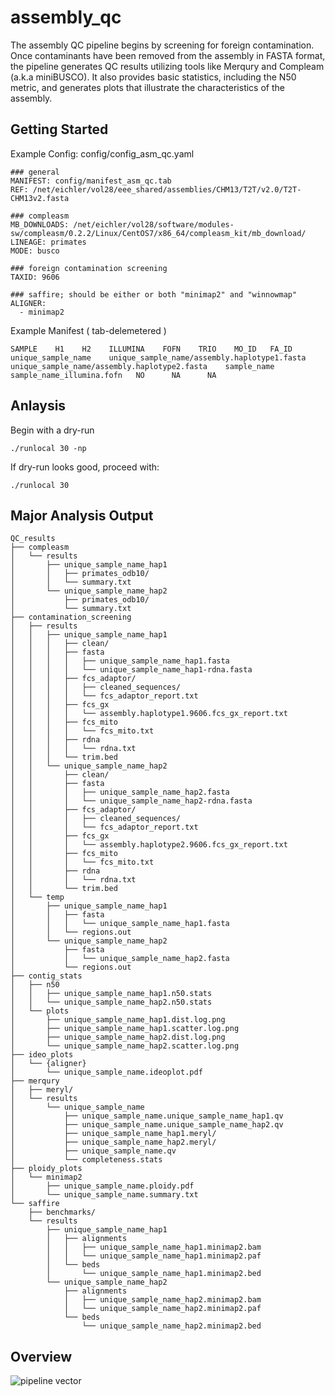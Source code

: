 # assembly_qc
The assembly QC pipeline begins by screening for foreign contamination.</br>
Once contaminants have been removed from the assembly in FASTA format, the pipeline generates QC results utilizing tools like Merqury and Compleam (a.k.a miniBUSCO). 
It also provides basic statistics, including the N50 metric, and generates plots that illustrate the characteristics of the assembly.


## Getting Started
Example Config: config/config_asm_qc.yaml
```commandline
### general
MANIFEST: config/manifest_asm_qc.tab
REF: /net/eichler/vol28/eee_shared/assemblies/CHM13/T2T/v2.0/T2T-CHM13v2.fasta

### compleasm
MB_DOWNLOADS: /net/eichler/vol28/software/modules-sw/compleasm/0.2.2/Linux/CentOS7/x86_64/compleasm_kit/mb_download/
LINEAGE: primates
MODE: busco

### foreign contamination screening
TAXID: 9606

### saffire; should be either or both "minimap2" and "winnowmap"
ALIGNER:
  - minimap2
```

Example Manifest ( tab-delemetered )
```commandline
SAMPLE    H1    H2    ILLUMINA    FOFN    TRIO    MO_ID   FA_ID
unique_sample_name    unique_sample_name/assembly.haplotype1.fasta   unique_sample_name/assembly.haplotype2.fasta    sample_name    sample_name_illumina.fofn   NO      NA      NA
```

## Anlaysis
Begin with a dry-run
```commandline
./runlocal 30 -np
```

If dry-run looks good, proceed with:
```commandline
./runlocal 30 
```

## Major Analysis Output


```commandline
QC_results
├── compleasm
│   └── results
│       ├── unique_sample_name_hap1
│       │   ├── primates_odb10/
│       │   └── summary.txt
│       └── unique_sample_name_hap2
│           ├── primates_odb10/
│           └── summary.txt
├── contamination_screening
│   ├── results
│   │   ├── unique_sample_name_hap1
│   │   │   ├── clean/
│   │   │   ├── fasta
│   │   │   │   ├── unique_sample_name_hap1.fasta
│   │   │   │   └── unique_sample_name_hap1-rdna.fasta
│   │   │   ├── fcs_adaptor/
│   │   │   │   ├── cleaned_sequences/
│   │   │   │   └── fcs_adaptor_report.txt
│   │   │   ├── fcs_gx
│   │   │   │   └── assembly.haplotype1.9606.fcs_gx_report.txt
│   │   │   ├── fcs_mito
│   │   │   │   └── fcs_mito.txt
│   │   │   ├── rdna
│   │   │   │   └── rdna.txt
│   │   │   └── trim.bed
│   │   └── unique_sample_name_hap2
│   │       ├── clean/
│   │       ├── fasta
│   │       │   ├── unique_sample_name_hap2.fasta
│   │       │   └── unique_sample_name_hap2-rdna.fasta
│   │       ├── fcs_adaptor/
│   │       │   ├── cleaned_sequences/
│   │       │   └── fcs_adaptor_report.txt
│   │       ├── fcs_gx
│   │       │   └── assembly.haplotype2.9606.fcs_gx_report.txt
│   │       ├── fcs_mito
│   │       │   └── fcs_mito.txt
│   │       ├── rdna
│   │       │   └── rdna.txt
│   │       └── trim.bed
│   └── temp
│       ├── unique_sample_name_hap1
│       │   ├── fasta
│       │   │   └── unique_sample_name_hap1.fasta
│       │   └── regions.out
│       └── unique_sample_name_hap2
│           ├── fasta
│           │   └── unique_sample_name_hap2.fasta
│           └── regions.out
├── contig_stats
│   ├── n50
│   │   ├── unique_sample_name_hap1.n50.stats
│   │   └── unique_sample_name_hap2.n50.stats
│   └── plots
│       ├── unique_sample_name_hap1.dist.log.png
│       ├── unique_sample_name_hap1.scatter.log.png
│       ├── unique_sample_name_hap2.dist.log.png
│       └── unique_sample_name_hap2.scatter.log.png
├── ideo_plots
│   └── {aligner}
│       └── unique_sample_name.ideoplot.pdf
├── merqury
│   ├── meryl/
│   └── results
│       └── unique_sample_name
│           ├── unique_sample_name.unique_sample_name_hap1.qv
│           ├── unique_sample_name.unique_sample_name_hap2.qv
│           ├── unique_sample_name_hap1.meryl/
│           ├── unique_sample_name_hap2.meryl/
│           ├── unique_sample_name.qv
│           └── completeness.stats
├── ploidy_plots
│   └── minimap2
│       ├── unique_sample_name.ploidy.pdf
│       └── unique_sample_name.summary.txt
└── saffire
    ├── benchmarks/
    └── results
        ├── unique_sample_name_hap1
        │   ├── alignments
        │   │   ├── unique_sample_name_hap1.minimap2.bam
        │   │   └── unique_sample_name_hap1.minimap2.paf
        │   └── beds
        │       └── unique_sample_name_hap1.minimap2.bed
        └── unique_sample_name_hap2
            ├── alignments
            │   ├── unique_sample_name_hap2.minimap2.bam
            │   └── unique_sample_name_hap2.minimap2.paf
            └── beds
                └── unique_sample_name_hap2.minimap2.bed
```
## Overview
![pipeline vector](https://github.com/youngjun0827/assembly_qc/blob/main/rules/assembly_qc.workflow.png)

